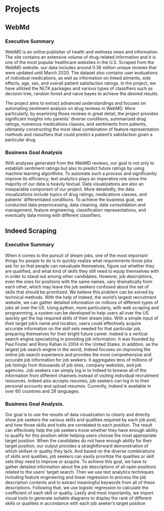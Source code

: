 # Projects

## WebMd 

### Executive Summary 
WebMD is an online publisher of health and wellness news and information. The site contains an extensive volume of drug-related information and it is one of the most popular healthcare websites in the U.S. Scraped from the WebMD website. our data includes around 0.36 million unique reviews that were updated until March 2020. The dataset also contains user evaluations of individual medications, as well as information on linked ailments, side effects, age, sex, and overall patient satisfaction ratings. In the project, we have utilized the NLTK packages and various types of classifiers such as decision tree, random forest and naive bayes to achieve the desired results.

The project aims to extract advanced understandings and focuses on automating sentiment analysis on drug reviews in WebMD. More particularly, by examining those reviews in great detail, the project provides significant insights into parents' diverse conditions, summarized drug ratings, numerous medications classes, and sentiments from patients, ultimately constructing the most ideal combination of feature representation methods and classifiers that could predict a patient’s satisfaction given a particular drug. 

### Business Goal Analysis
With analyses generated from the WebMD reviews, our goal is not only to establish sentiment ratings but also to predict future ratings by using machine learning algorithms. To automate such a process and significantly improve its efficiency, text analytics plays an imperative role since the majority of our data is heavily textual. Data visualizations are also an inseparable component of our project. More detailedly, the data visualizations include topics of drug ratings, medications classes, and patients' differentiated conditions.  To achieve the business goal, we conducted data preprocessing, data cleaning, data consolidation and management, feature engineering, classification representations, and eventually data mining with different classifiers. 


## Indeed Scraping

### Executive Summary
When it comes to the pursuit of dream jobs, one of the most important things for people to do is to quickly realize what requirements those jobs ask for so that people can reevaluate themselves, figure out whether they are qualified, and what kind of skills they still need to equip themselves with in order to stand out among other candidates. However, job descriptions, even the ones for positions with the same names, vary dramatically from each other, which may leave the job seekers confused about the set of skills that should be prioritized. We believe this problem can be solved by technical methods.
With the help of Indeed, the world’s largest recruitment website, we can gather detailed information on millions of different types of jobs all over the US. Using python, more particularly, with web scraping and programming, a system can be developed to help users all over the US quickly get the top required skills of their dream jobs. With a simple input of their target job’s name and location, users could effectively acquire accurate information on the skill sets needed for that particular job, preparing themselves for their bright future career.
Indeed is a vertical search engine specializing in providing job information. It was founded by Paul Foster and Rony Kahan in 2004 in the United States. In addition, as the largest job search engine in the world, Indeed focuses on improving the online job search experience and provides the most comprehensive and accurate job information for job seekers. It aggregates tens of millions of job listings from thousands of job sites, company websites, and job agencies. Job seekers can simply log in to Indeed to browse all of the information from different channels instead of visiting individual recruitment resources. Indeed also accepts resumes, job seekers can log in to their personal accounts and upload resumes. Currently, Indeed is available in over 60 countries and 28 languages.

### Business Goal Analysis.
Our goal is to use the results of data visualization to clearly and directly show job seekers the various skills and qualities required by each job post, and how those skills and traits are correlated to each position. The result can effectively help the job seekers know whether they have enough ability to qualify for this position while helping users choose the most appropriate target position.
When the candidates do not have enough ability for their target position, our output provides a straightforward demonstration of which skillset or quality they lack. And based on the diverse combinations of skills and qualities, job seekers can easily prioritize the qualities or skill sets they need to improve or acquire.
To achieve this goal, we have to gather detailed information about the job descriptions of all open positions related to the users’ target search. Then we use text analytics techniques including feature engineering and linear regression to process the job description contents and to extract meaningful keywords from all of these descriptions. Following that, we use logistic regression to calculate the coefficient of each skill or quality. Lastly and most importantly, we import visual tools to generate suitable diagrams to display the rank of different skills or qualities in accordance with each job seeker’s target position
